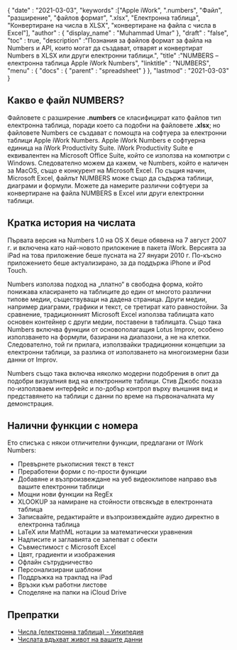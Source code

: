 {
  "date" : "2021-03-03",
  "keywords" :["Apple iWork", ".numbers", "Файл", "разширение", "файлов формат", ".xlsx", "Електронна таблица", "Конвертиране на числа в XLSX", "конвертиране на файла с числа в Excel"],
  "author" : {
    "display_name" : "Muhammad Umar"
},
  "draft" : "false",
  "toc" : true,
  "description" :"Познания за файлов формат за файла на Numbers и API, които могат да създават, отварят и конвертират Numbers в XLSX или други електронни таблици.",
  "title" :"NUMBERS – електронна таблица Apple iWork Numbers",
  "linktitle" : "NUMBERS",
  "menu" : {
    "docs" : {
      "parent" : "spreadsheet"
}
},
  "lastmod" : "2021-03-03"
}

## Какво е файл NUMBERS? ##

Файловете с разширение **.numbers** се класифицират като файлов тип електронна таблица, поради което са подобни на файловете **.xlsx**; но файловете Numbers се създават с помощта на софтуера за електронни таблици Apple iWork Numbers. Apple iWork Numbers е софтуерна единица на iWork Productivity Suite. iWork Productivity Suite е еквивалентен на Microsoft Office Suite, който се използва на компютри с Windows. Следователно можем да кажем, че Numbers, който е наличен за MacOS, също е конкурент на Microsoft Excel. По същия начин, Microsoft Excel, файлът NUMBERS може също да съдържа таблици, диаграми и формули. Можете да намерите различни софтуери за конвертиране на файла NUMBERS в Excel или други електронни таблици.


## Кратка история на числата ##

Първата версия на Numbers 1.0 на OS X беше обявена на 7 август 2007 г. и включена като най-новото приложение в пакета iWork. Версията за iPad на това приложение беше пусната на 27 януари 2010 г. По-късно приложението беше актуализирано, за да поддържа iPhone и iPod Touch.

Numbers използва подход на „платно“ в свободна форма, който понижава класирането на таблиците до един от многото различни типове медии, съществуващи на дадена страница. Други медии, например диаграми, графики и текст, се третират като равностойни. За сравнение, традиционният Microsoft Excel използва таблицата като основен контейнер с други медии, поставени в таблицата. Също така Numbers включва функции от основополагащия Lotus Improv, особено използването на формули, базирани на диапазони, а не на клетки. Следователно, той ги прилага, използвайки традиционни концепции за електронни таблици, за разлика от използването на многоизмерни бази данни от Improv.

Numbers също така включва няколко модерни подобрения в опит да подобри визуалния вид на електронните таблици. Стив Джобс показа по-използваем интерфейс и по-добър контрол върху външния вид и представянето на таблици с данни по време на първоначалната му демонстрация.

## Налични функции с номера ##
Ето списъка с някои отличителни функции, предлагани от IWork Numbers:

- Превърнете ръкописния текст в текст
- Преработени форми с по-прости функции
- Добавяне и възпроизвеждане на уеб видеоклипове направо във вашите електронни таблици
- Мощни нови функции на RegEx
- XLOOKUP за намиране на стойности отвсякъде в електронната таблица
- Записвайте, редактирайте и възпроизвеждайте аудио директно в електронна таблица
- LaTeX или MathML нотации за математически уравнения
- Надписите и заглавията се залепват с обекти
- Съвместимост с Microsoft Excel
- Цвят, градиенти и изображения
- Офлайн сътрудничество
- Персонализирани шаблони
- Поддръжка на тракпад на iPad
- Връзки към работни листове
- Споделяне на папки на iCloud Drive


## Препратки ##

* [Числа (електронна таблица) - Уикипедия](https://en.wikipedia.org/wiki/Numbers_(spreadsheet))
* [Числата вдъхват живот на вашите данни](https://www.apple.com/numbers/)


